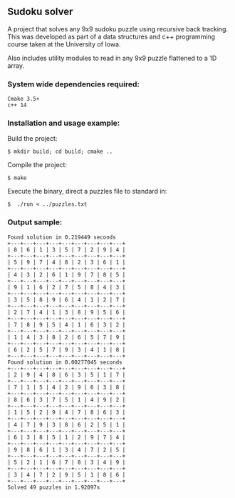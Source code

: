 ## Sudoku solver
A project that solves any 9x9 sudoku puzzle using recursive back tracking. This was developed as part of a data structures and c++ programming course taken at the University of Iowa. 

Also includes utility modules to read in any 9x9 puzzle flattened to a 1D array. 
### System wide dependencies required: 
```
Cmake 3.5+
c++ 14
```
### Installation and usage example: 
Build the project:
```
$ mkdir build; cd build; cmake ..
```
Compile the project: 
```
$ make
```
Execute the binary, direct a puzzles file to standard in: 
```
$  ./run < ../puzzles.txt
```
### Output sample: 

```
Found solution in 0.219449 seconds
+---+---+---+---+---+---+---+---+---+
| 8 | 6 | 1 | 3 | 5 | 7 | 2 | 9 | 4 |
+---+---+---+---+---+---+---+---+---+
| 5 | 9 | 7 | 4 | 8 | 2 | 3 | 6 | 1 |
+---+---+---+---+---+---+---+---+---+
| 4 | 3 | 2 | 6 | 1 | 9 | 7 | 8 | 5 |
+---+---+---+---+---+---+---+---+---+
| 9 | 1 | 6 | 2 | 7 | 5 | 8 | 4 | 3 |
+---+---+---+---+---+---+---+---+---+
| 3 | 5 | 8 | 9 | 6 | 4 | 1 | 2 | 7 |
+---+---+---+---+---+---+---+---+---+
| 2 | 7 | 4 | 1 | 3 | 8 | 9 | 5 | 6 |
+---+---+---+---+---+---+---+---+---+
| 7 | 8 | 9 | 5 | 4 | 1 | 6 | 3 | 2 |
+---+---+---+---+---+---+---+---+---+
| 1 | 4 | 3 | 8 | 2 | 6 | 5 | 7 | 9 |
+---+---+---+---+---+---+---+---+---+
| 6 | 2 | 5 | 7 | 9 | 3 | 4 | 1 | 8 |
+---+---+---+---+---+---+---+---+---+
Found solution in 0.00277045 seconds
+---+---+---+---+---+---+---+---+---+
| 2 | 9 | 4 | 8 | 6 | 3 | 5 | 1 | 7 |
+---+---+---+---+---+---+---+---+---+
| 7 | 1 | 5 | 4 | 2 | 9 | 6 | 3 | 8 |
+---+---+---+---+---+---+---+---+---+
| 8 | 6 | 3 | 7 | 5 | 1 | 4 | 9 | 2 |
+---+---+---+---+---+---+---+---+---+
| 1 | 5 | 2 | 9 | 4 | 7 | 8 | 6 | 3 |
+---+---+---+---+---+---+---+---+---+
| 4 | 7 | 9 | 3 | 8 | 6 | 2 | 5 | 1 |
+---+---+---+---+---+---+---+---+---+
| 6 | 3 | 8 | 5 | 1 | 2 | 9 | 7 | 4 |
+---+---+---+---+---+---+---+---+---+
| 9 | 8 | 6 | 1 | 3 | 4 | 7 | 2 | 5 |
+---+---+---+---+---+---+---+---+---+
| 5 | 2 | 1 | 6 | 7 | 8 | 3 | 4 | 9 |
+---+---+---+---+---+---+---+---+---+
| 3 | 4 | 7 | 2 | 9 | 5 | 1 | 8 | 6 |
+---+---+---+---+---+---+---+---+---+
Solved 49 puzzles in 1.92097s

```